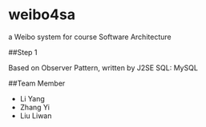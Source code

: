 weibo4sa
========

a Weibo system for course Software Architecture 

##Step 1

Based on Observer Pattern, written by J2SE
SQL: MySQL




##Team Member

+ Li Yang  
+ Zhang Yi
+ Liu Liwan